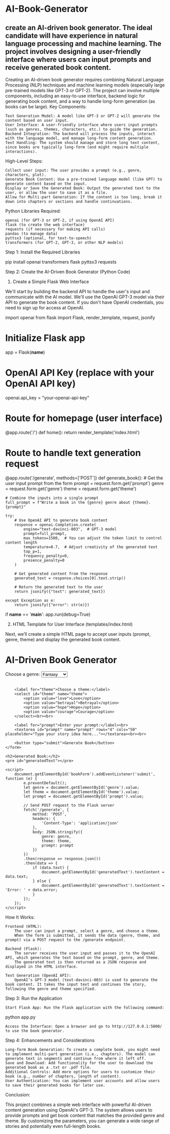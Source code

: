 # AI-Book-Generator
create an AI-driven book generator. The ideal candidate will have experience in natural language processing and machine learning. The project involves designing a user-friendly interface where users can input prompts and receive generated book content.
------------
Creating an AI-driven book generator requires combining Natural Language Processing (NLP) techniques and machine learning models (especially large pre-trained models like GPT-3 or GPT-2). The project can involve multiple components, including an easy-to-use interface, backend logic for generating book content, and a way to handle long-form generation (as books can be large).
Key Components:

    Text Generation Model: A model like GPT-3 or GPT-2 will generate the content based on user input.
    User Interface: A user-friendly interface where users input prompts (such as genres, themes, characters, etc.) to guide the generation.
    Backend Integration: The backend will process the inputs, interact with the language model, and manage long-form content generation.
    Text Handling: The system should manage and store long text content, since books are typically long-form (and might require multiple interactions).

High-Level Steps:

    Collect user input: The user provides a prompt (e.g., genre, characters, plot).
    Generate Book Content: Use a pre-trained language model (like GPT) to generate content based on the input.
    Display or Save the Generated Book: Output the generated text to the user, or allow the user to save it as a file.
    Allow for Multi-part Generation: If the content is too long, break it down into chapters or sections and handle continuations.

Python Libraries Required:

    openai (for GPT-3 or GPT-2, if using OpenAI API)
    flask (to create the web interface)
    requests (if necessary for making API calls)
    pandas (to manage data)
    pyttsx3 (optional, for text-to-speech)
    transformers (for GPT-2, GPT-3, or other NLP models)

Step 1: Install the Required Libraries

pip install openai transformers flask pyttsx3 requests

Step 2: Create the AI-Driven Book Generator (Python Code)
1. Create a Simple Flask Web Interface

We'll start by building the backend API to handle the user's input and communicate with the AI model. We'll use the OpenAI GPT-3 model via their API to generate the book content. If you don't have OpenAI credentials, you need to sign up for access at OpenAI.

import openai
from flask import Flask, render_template, request, jsonify

# Initialize Flask app
app = Flask(__name__)

# OpenAI API Key (replace with your OpenAI API key)
openai.api_key = "your-openai-api-key"

# Route for homepage (user interface)
@app.route('/')
def home():
    return render_template('index.html')

# Route to handle text generation request
@app.route('/generate', methods=['POST'])
def generate_book():
    # Get the user input prompt from the form
    prompt = request.form.get('prompt')
    genre = request.form.get('genre')
    theme = request.form.get('theme')

    # Combine the inputs into a single prompt
    full_prompt = f"Write a book in the {genre} genre about {theme}. {prompt}"

    try:
        # Use OpenAI API to generate book content
        response = openai.Completion.create(
            engine="text-davinci-003",  # GPT-3 model
            prompt=full_prompt,
            max_tokens=1500,  # You can adjust the token limit to control content length
            temperature=0.7,  # Adjust creativity of the generated text
            top_p=1,
            frequency_penalty=0,
            presence_penalty=0
        )

        # Get generated content from the response
        generated_text = response.choices[0].text.strip()

        # Return the generated text to the user
        return jsonify({"text": generated_text})

    except Exception as e:
        return jsonify({"error": str(e)})

if __name__ == '__main__':
    app.run(debug=True)

2. HTML Template for User Interface (templates/index.html)

Next, we’ll create a simple HTML page to accept user inputs (prompt, genre, theme) and display the generated book content.

<!DOCTYPE html>
<html lang="en">
<head>
    <meta charset="UTF-8">
    <meta name="viewport" content="width=device-width, initial-scale=1.0">
    <title>AI Book Generator</title>
</head>
<body>
    <h1>AI-Driven Book Generator</h1>
    <form id="bookForm">
        <label for="genre">Choose a genre:</label>
        <select id="genre" name="genre">
            <option value="Fantasy">Fantasy</option>
            <option value="Sci-Fi">Sci-Fi</option>
            <option value="Mystery">Mystery</option>
            <option value="Romance">Romance</option>
            <option value="Adventure">Adventure</option>
        </select><br><br>

        <label for="theme">Choose a theme:</label>
        <select id="theme" name="theme">
            <option value="love">Love</option>
            <option value="betrayal">Betrayal</option>
            <option value="hope">Hope</option>
            <option value="courage">Courage</option>
        </select><br><br>

        <label for="prompt">Enter your prompt:</label><br>
        <textarea id="prompt" name="prompt" rows="4" cols="50" placeholder="Type your story idea here..."></textarea><br><br>

        <button type="submit">Generate Book</button>
    </form>

    <h2>Generated Book:</h2>
    <pre id="generatedText"></pre>

    <script>
        document.getElementById('bookForm').addEventListener('submit', function (e) {
            e.preventDefault();
            let genre = document.getElementById('genre').value;
            let theme = document.getElementById('theme').value;
            let prompt = document.getElementById('prompt').value;

            // Send POST request to the Flask server
            fetch('/generate', {
                method: 'POST',
                headers: {
                    'Content-Type': 'application/json'
                },
                body: JSON.stringify({
                    genre: genre,
                    theme: theme,
                    prompt: prompt
                })
            })
            .then(response => response.json())
            .then(data => {
                if (data.text) {
                    document.getElementById('generatedText').textContent = data.text;
                } else {
                    document.getElementById('generatedText').textContent = 'Error: ' + data.error;
                }
            });
        });
    </script>
</body>
</html>

How It Works:

    Frontend (HTML):
        The user can input a prompt, select a genre, and choose a theme.
        When the form is submitted, it sends the data (genre, theme, and prompt) via a POST request to the /generate endpoint.

    Backend (Flask):
        The server receives the user input and passes it to the OpenAI API, which generates the text based on the prompt, genre, and theme.
        The generated text is then returned as a JSON response and displayed in the HTML interface.

    Text Generation (OpenAI API):
        OpenAI’s GPT-3 model (text-davinci-003) is used to generate the book content. It takes the input text and continues the story, following the genre and theme specified.

Step 3: Run the Application

    Start Flask App: Run the Flask application with the following command:

python app.py

    Access the Interface: Open a browser and go to http://127.0.0.1:5000/ to use the book generator.

Step 4: Enhancements and Considerations

    Long-form Book Generation: To create a complete book, you might need to implement multi-part generation (i.e., chapters). The model can generate text in segments and continue from where it left off.
    Save and Download: Add functionality for the user to download the generated book as a .txt or .pdf file.
    Additional Controls: Add more options for users to customize their book (e.g., number of chapters, length of content).
    User Authentication: You can implement user accounts and allow users to save their generated books for later use.

Conclusion:

This project combines a simple web interface with powerful AI-driven content generation using OpenAI's GPT-3. The system allows users to provide prompts and get book content that matches the provided genre and theme. By customizing the parameters, you can generate a wide range of stories and potentially even full-length books.

